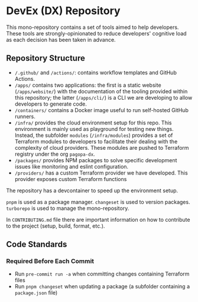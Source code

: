 # DevEx (DX) Repository

This mono-repository contains a set of tools aimed to help developers. These tools are strongly-opinionated to reduce developers' cognitive load as each decision has been taken in advance.

## Repository Structure

- `/.github/` and `/actions/`: contains workflow templates and GitHub Actions.
- `/apps/` contains two applications: the first is a static website (`/apps/website/`) with the documentation of the tooling provided within this repository; the latter (`/apps/cli/`) is a CLI we are developing to allow developers to generate code.
- `/containers/` contains a Docker image useful to run self-hosted GitHub runners.
- `/infra/` provides the cloud environment setup for this repo. This environment is mainly used as playground for testing new things. Instead, the subfolder `modules` (`/infra/modules`) provides a set of Terraform modules to developers to facilitate their dealing with the complexity of cloud providers. These modules are pushed to Terraform registry under the org `pagopa-dx`.
- `/packages/` provides NPM packages to solve specific development issues like monitoring and eslint configuration.
- `/providers/` has a custom Terraform provider we have developed. This provider exposes custom Terraform functions

The repository has a devcontainer to speed up the environment setup.

`pnpm` is used as a package manager.
`changeset` is used to version packages.
`turborepo` is used to manage the mono-repository.

In `CONTRIBUTING.md` file there are important information on how to contribute to the project (setup, build, format, etc.).

## Code Standards

### Required Before Each Commit

- Run `pre-commit run -a` when committing changes containing Terraform files
- Run `pnpm changeset` when updating a package (a subfolder containing a `package.json` file)
